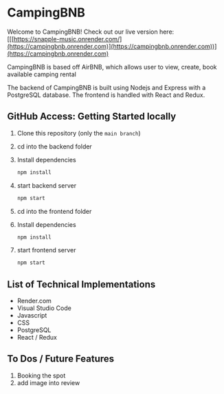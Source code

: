 # CampingBNB
Welcome to CampingBNB! Check out our live version here: [[[https://snapple-music.onrender.com/](https://campingbnb.onrender.com)](https://campingbnb.onrender.com))](https://campingbnb.onrender.com)

CampingBNB is based off AirBNB, which allows user to view, create, book available camping rental

The backend of CampingBNB is built using Nodejs and Express with a PostgreSQL database. The frontend is handled with React and Redux.

## GitHub Access: Getting Started locally

1. Clone this repository (only the `main branch`)

2. cd into the backend folder
      
3. Install dependencies
      ```bash
      npm install
      ```
   
4. start backend server
      ```bash
      npm start
      ```

5. cd into the frontend folder
      
6. Install dependencies
      ```bash
      npm install
      ```
   
7. start frontend server
      ```bash
      npm start
      ```

## List of Technical Implementations
- Render.com  
- Visual Studio Code
- Javascript
- CSS
- PostgreSQL
- React / Redux

## To Dos / Future Features
1. Booking the spot
2. add image into review
